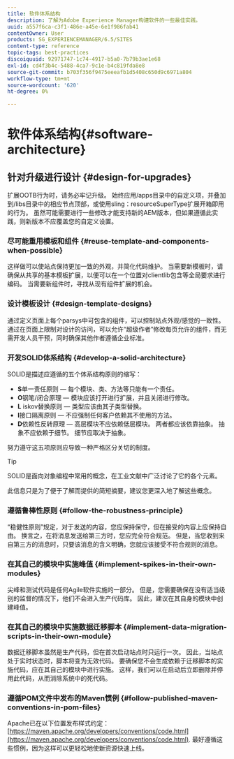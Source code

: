```yaml
---
title: 软件体系结构
description: 了解为Adobe Experience Manager构建软件的一些最佳实践。
uuid: a557f6ca-c3f1-486e-a45e-6e1f986fab41
contentOwner: User
products: SG_EXPERIENCEMANAGER/6.5/SITES
content-type: reference
topic-tags: best-practices
discoiquuid: 92971747-1c74-4917-b5a0-7b79b3ae1e68
exl-id: cd4f3b4c-5488-4ca7-9c1e-b4c819fda8e8
source-git-commit: b703f356f9475eeeafb1d5408c650d9c6971a804
workflow-type: tm+mt
source-wordcount: '620'
ht-degree: 0%

---
```


# 软件体系结构{#software-architecture}

## 针对升级进行设计 {#design-for-upgrades}

扩展OOTB行为时，请务必牢记升级。 始终应用/apps目录中的自定义项，并叠加到/libs目录中的相应节点顶部，或使用sling：resourceSuperType扩展开箱即用的行为。 虽然可能需要进行一些修改才能支持新的AEM版本，但如果遵循此实践，则新版本不应覆盖您的自定义设置。

### 尽可能重用模板和组件 {#reuse-template-and-components-when-possible}

这样做可以使站点保持更加一致的外观，并简化代码维护。 当需要新模板时，请确保从共享的基本模板扩展，以便可以在一个位置对clientlib包含等全局要求进行编码。 当需要新组件时，寻找从现有组件扩展的机会。

### 设计模板设计 {#design-template-designs}

通过定义页面上每个parsys中可包含的组件，可以控制站点外观/感觉的一致性。 通过在页面上限制对设计的访问，可以允许“超级作者”修改每页允许的组件，而无需开发人员干预，同时确保其他作者遵循企业标准。

### 开发SOLID体系结构 {#develop-a-solid-architecture}

SOLID是描述应遵循的五个体系结构原则的缩写：

* **S**&#x200B;单一责任原则 — 每个模块、类、方法等只能有一个责任。
* **O**&#x200B;钢笔/闭合原理 — 模块应该打开进行扩展，并且关闭进行修改。
* **L** iskov替换原则 — 类型应该由其子类型替换。
* **I**&#x200B;接口隔离原则 — 不应强制任何客户依赖其不使用的方法。
* **D**&#x200B;依赖性反转原理 — 高层模块不应依赖低层模块。 两者都应该依靠抽象。 抽象不应依赖于细节。 细节应取决于抽象。

努力遵守这五项原则应导致一种严格区分关切的制度。

>[!TIP]
>
>SOLID是面向对象编程中常用的概念，在工业文献中广泛讨论了它的各个元素。
>
>此信息只是为了便于了解而提供的简短摘要，建议您更深入地了解这些概念。

### 遵循鲁棒性原则 {#follow-the-robustness-principle}

“稳健性原则”规定，对于发送的内容，您应保持保守，但在接受的内容上应保持自由。 换言之，在将消息发送给第三方时，您应完全符合规范。 但是，当您收到来自第三方的消息时，只要该消息的含义明确，您就应该接受不符合规则的消息。

### 在其自己的模块中实施峰值 {#implement-spikes-in-their-own-modules}

尖峰和测试代码是任何Agile软件实施的一部分。 但是，您需要确保在没有适当级别的监督的情况下，他们不会进入生产代码库。 因此，建议在其自身的模块中创建峰值。

### 在其自己的模块中实施数据迁移脚本 {#implement-data-migration-scripts-in-their-own-module}

数据迁移脚本虽然是生产代码，但在首次启动站点时只运行一次。 因此，当站点处于实时状态时，脚本将变为无效代码。 要确保您不会生成依赖于迁移脚本的实施代码，应在其自己的模块中进行实施。 这样，我们可以在启动后立即删除并停用此代码，从而消除系统中的死代码。

### 遵循POM文件中发布的Maven惯例 {#follow-published-maven-conventions-in-pom-files}

Apache已在以下位置发布样式约定： [https://maven.apache.org/developers/conventions/code.html](https://maven.apache.org/developers/conventions/code.html). 最好遵循这些惯例，因为这样可以更轻松地使新资源快速上线。
